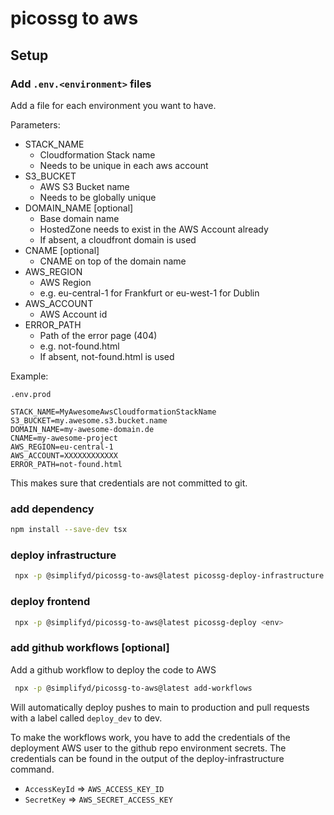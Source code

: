 # picossg to aws

## Setup

### Add `.env.<environment>` files

Add a file for each environment you want to have.

Parameters:

* STACK_NAME
    * Cloudformation Stack name
    * Needs to be unique in each aws account
* S3_BUCKET
    * AWS S3 Bucket name
    * Needs to be globally unique
* DOMAIN_NAME [optional]
    * Base domain name
    * HostedZone needs to exist in the AWS Account already
    * If absent, a cloudfront domain is used
* CNAME [optional]
    * CNAME on top of the domain name
* AWS_REGION
    * AWS Region
    * e.g. eu-central-1 for Frankfurt or eu-west-1 for Dublin
* AWS_ACCOUNT
    * AWS Account id
* ERROR_PATH
    * Path of the error page (404)
    * e.g. not-found.html
    * If absent, not-found.html is used

Example:

`.env.prod`

```
STACK_NAME=MyAwesomeAwsCloudformationStackName
S3_BUCKET=my.awesome.s3.bucket.name
DOMAIN_NAME=my-awesome-domain.de
CNAME=my-awesome-project
AWS_REGION=eu-central-1
AWS_ACCOUNT=XXXXXXXXXXXX
ERROR_PATH=not-found.html
```

This makes sure that credentials are not committed to git.

### add dependency

```bash
npm install --save-dev tsx
```

### deploy infrastructure

```bash
 npx -p @simplifyd/picossg-to-aws@latest picossg-deploy-infrastructure <env> <aws-profile>
```

### deploy frontend

```bash
 npx -p @simplifyd/picossg-to-aws@latest picossg-deploy <env>
```

### add github workflows [optional]

Add a github workflow to deploy the code to AWS

```bash
 npx -p @simplifyd/picossg-to-aws@latest add-workflows
```

Will automatically deploy pushes to main to production and pull requests with a label called `deploy_dev` to dev.

To make the workflows work, you have to add the credentials of the deployment AWS user to the github repo environment
secrets. The credentials can be found in the output of the deploy-infrastructure command.

* `AccessKeyId` => `AWS_ACCESS_KEY_ID`
* `SecretKey` => `AWS_SECRET_ACCESS_KEY`